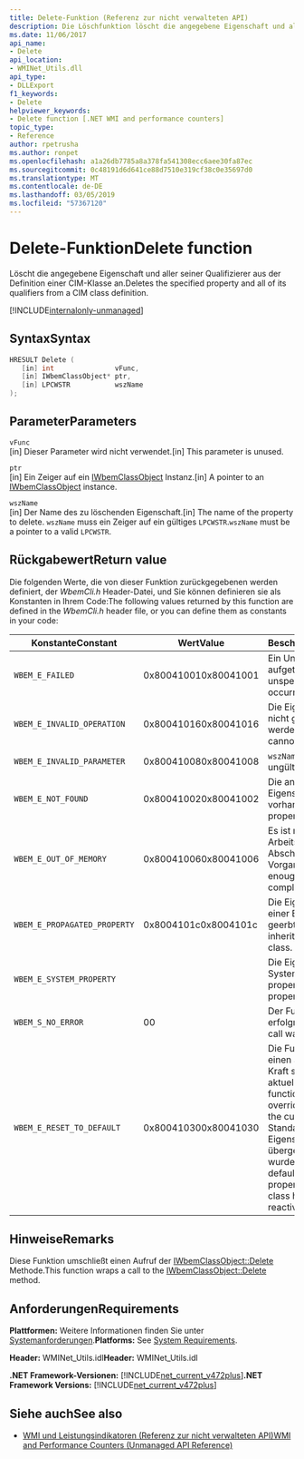 ```yaml
---
title: Delete-Funktion (Referenz zur nicht verwalteten API)
description: Die Löschfunktion löscht die angegebene Eigenschaft und aller seiner Qualifizierer aus der Definition einer CIM-Klasse.
ms.date: 11/06/2017
api_name:
- Delete
api_location:
- WMINet_Utils.dll
api_type:
- DLLExport
f1_keywords:
- Delete
helpviewer_keywords:
- Delete function [.NET WMI and performance counters]
topic_type:
- Reference
author: rpetrusha
ms.author: ronpet
ms.openlocfilehash: a1a26db7785a8a378fa541308ecc6aee30fa87ec
ms.sourcegitcommit: 0c48191d6d641ce88d7510e319cf38c0e35697d0
ms.translationtype: MT
ms.contentlocale: de-DE
ms.lasthandoff: 03/05/2019
ms.locfileid: "57367120"
---
```

# <a name="delete-function"></a><span data-ttu-id="4670f-103">Delete-Funktion</span><span class="sxs-lookup"><span data-stu-id="4670f-103">Delete function</span></span>

<span data-ttu-id="4670f-104">Löscht die angegebene Eigenschaft und aller seiner Qualifizierer aus der Definition einer CIM-Klasse an.</span><span class="sxs-lookup"><span data-stu-id="4670f-104">Deletes the specified property and all of its qualifiers from a CIM class definition.</span></span>

[!INCLUDE[internalonly-unmanaged](../../../../includes/internalonly-unmanaged.md)]

## <a name="syntax"></a><span data-ttu-id="4670f-105">Syntax</span><span class="sxs-lookup"><span data-stu-id="4670f-105">Syntax</span></span>

```cpp
HRESULT Delete (
   [in] int               vFunc,
   [in] IWbemClassObject* ptr,
   [in] LPCWSTR           wszName
);
```

## <a name="parameters"></a><span data-ttu-id="4670f-106">Parameter</span><span class="sxs-lookup"><span data-stu-id="4670f-106">Parameters</span></span>

`vFunc`\
<span data-ttu-id="4670f-107">[in] Dieser Parameter wird nicht verwendet.</span><span class="sxs-lookup"><span data-stu-id="4670f-107">[in] This parameter is unused.</span></span>

`ptr`\
<span data-ttu-id="4670f-108">[in] Ein Zeiger auf ein [IWbemClassObject](/windows/desktop/api/wbemcli/nn-wbemcli-iwbemclassobject) Instanz.</span><span class="sxs-lookup"><span data-stu-id="4670f-108">[in] A pointer to an [IWbemClassObject](/windows/desktop/api/wbemcli/nn-wbemcli-iwbemclassobject) instance.</span></span>

`wszName`\
<span data-ttu-id="4670f-109">[in] Der Name des zu löschenden Eigenschaft.</span><span class="sxs-lookup"><span data-stu-id="4670f-109">[in] The name of the property to delete.</span></span> <span data-ttu-id="4670f-110">`wszName` muss ein Zeiger auf ein gültiges `LPCWSTR`.</span><span class="sxs-lookup"><span data-stu-id="4670f-110">`wszName` must be a pointer to a valid `LPCWSTR`.</span></span>

## <a name="return-value"></a><span data-ttu-id="4670f-111">Rückgabewert</span><span class="sxs-lookup"><span data-stu-id="4670f-111">Return value</span></span>

<span data-ttu-id="4670f-112">Die folgenden Werte, die von dieser Funktion zurückgegebenen werden definiert, der *WbemCli.h* Header-Datei, und Sie können definieren sie als Konstanten in Ihrem Code:</span><span class="sxs-lookup"><span data-stu-id="4670f-112">The following values returned by this function are defined in the *WbemCli.h* header file, or you can define them as constants in your code:</span></span>

|<span data-ttu-id="4670f-113">Konstante</span><span class="sxs-lookup"><span data-stu-id="4670f-113">Constant</span></span>  |<span data-ttu-id="4670f-114">Wert</span><span class="sxs-lookup"><span data-stu-id="4670f-114">Value</span></span>  |<span data-ttu-id="4670f-115">Beschreibung</span><span class="sxs-lookup"><span data-stu-id="4670f-115">Description</span></span>  |
|---------|---------|---------|
| `WBEM_E_FAILED` | <span data-ttu-id="4670f-116">0x80041001</span><span class="sxs-lookup"><span data-stu-id="4670f-116">0x80041001</span></span> | <span data-ttu-id="4670f-117">Ein Unbekannter Fehler aufgetreten.</span><span class="sxs-lookup"><span data-stu-id="4670f-117">An unspecified error has occurred.</span></span> |
| `WBEM_E_INVALID_OPERATION` | <span data-ttu-id="4670f-118">0x80041016</span><span class="sxs-lookup"><span data-stu-id="4670f-118">0x80041016</span></span> | <span data-ttu-id="4670f-119">Die Eigenschaft kann nicht gelöscht werden.</span><span class="sxs-lookup"><span data-stu-id="4670f-119">The property cannot be deleted.</span></span> |
| `WBEM_E_INVALID_PARAMETER` | <span data-ttu-id="4670f-120">0x80041008</span><span class="sxs-lookup"><span data-stu-id="4670f-120">0x80041008</span></span> | <span data-ttu-id="4670f-121">`wszName` ist ungültig.</span><span class="sxs-lookup"><span data-stu-id="4670f-121">`wszName` is invalid.</span></span> |
| `WBEM_E_NOT_FOUND` | <span data-ttu-id="4670f-122">0x80041002</span><span class="sxs-lookup"><span data-stu-id="4670f-122">0x80041002</span></span> | <span data-ttu-id="4670f-123">Die angegebene Eigenschaft ist nicht vorhanden.</span><span class="sxs-lookup"><span data-stu-id="4670f-123">The specified property does not exist.</span></span> |
| `WBEM_E_OUT_OF_MEMORY` | <span data-ttu-id="4670f-124">0x80041006</span><span class="sxs-lookup"><span data-stu-id="4670f-124">0x80041006</span></span> | <span data-ttu-id="4670f-125">Es ist nicht genügend Arbeitsspeicher zum Abschließen des Vorgangs.</span><span class="sxs-lookup"><span data-stu-id="4670f-125">There is not enough memory to complete the operation.</span></span> |
| `WBEM_E_PROPAGATED_PROPERTY` | <span data-ttu-id="4670f-126">0x8004101c</span><span class="sxs-lookup"><span data-stu-id="4670f-126">0x8004101c</span></span> | <span data-ttu-id="4670f-127">Die Eigenschaft wird von einer Basisklasse geerbt.</span><span class="sxs-lookup"><span data-stu-id="4670f-127">The property is inherited from a base class.</span></span> |
| `WBEM_E_SYSTEM_PROPERTY` | | <span data-ttu-id="4670f-128">Die Eigenschaft ist eine Systemeigenschaft.</span><span class="sxs-lookup"><span data-stu-id="4670f-128">The property is a system property.</span></span> |
|`WBEM_S_NO_ERROR` | <span data-ttu-id="4670f-129">0</span><span class="sxs-lookup"><span data-stu-id="4670f-129">0</span></span> | <span data-ttu-id="4670f-130">Der Funktionsaufruf war erfolgreich.</span><span class="sxs-lookup"><span data-stu-id="4670f-130">The function call was successful.</span></span>  |
| `WBEM_E_RESET_TO_DEFAULT` | <span data-ttu-id="4670f-131">0x80041030</span><span class="sxs-lookup"><span data-stu-id="4670f-131">0x80041030</span></span> | <span data-ttu-id="4670f-132">Die Funktion gelöscht einen Standardwert außer Kraft setzen, für die aktuelle Klasse.</span><span class="sxs-lookup"><span data-stu-id="4670f-132">The function deleted an override default value for the current class.</span></span> <span data-ttu-id="4670f-133">Der Standardwert für diese Eigenschaft in der übergeordneten Klasse wurde reaktiviert.</span><span class="sxs-lookup"><span data-stu-id="4670f-133">The default value for this property in the parent class has been reactivated.</span></span> |

## <a name="remarks"></a><span data-ttu-id="4670f-134">Hinweise</span><span class="sxs-lookup"><span data-stu-id="4670f-134">Remarks</span></span>

<span data-ttu-id="4670f-135">Diese Funktion umschließt einen Aufruf der [IWbemClassObject::Delete](/windows/desktop/api/wbemcli/nf-wbemcli-iwbemclassobject-delete) Methode.</span><span class="sxs-lookup"><span data-stu-id="4670f-135">This function wraps a call to the [IWbemClassObject::Delete](/windows/desktop/api/wbemcli/nf-wbemcli-iwbemclassobject-delete) method.</span></span>

## <a name="requirements"></a><span data-ttu-id="4670f-136">Anforderungen</span><span class="sxs-lookup"><span data-stu-id="4670f-136">Requirements</span></span>

<span data-ttu-id="4670f-137">**Plattformen:** Weitere Informationen finden Sie unter [Systemanforderungen](../../../../docs/framework/get-started/system-requirements.md).</span><span class="sxs-lookup"><span data-stu-id="4670f-137">**Platforms:** See [System Requirements](../../../../docs/framework/get-started/system-requirements.md).</span></span>

<span data-ttu-id="4670f-138">**Header:** WMINet_Utils.idl</span><span class="sxs-lookup"><span data-stu-id="4670f-138">**Header:** WMINet_Utils.idl</span></span>

<span data-ttu-id="4670f-139">**.NET Framework-Versionen:** [!INCLUDE[net_current_v472plus](../../../../includes/net-current-v472plus.md)]</span><span class="sxs-lookup"><span data-stu-id="4670f-139">**.NET Framework Versions:** [!INCLUDE[net_current_v472plus](../../../../includes/net-current-v472plus.md)]</span></span>

## <a name="see-also"></a><span data-ttu-id="4670f-140">Siehe auch</span><span class="sxs-lookup"><span data-stu-id="4670f-140">See also</span></span>

- [<span data-ttu-id="4670f-141">WMI und Leistungsindikatoren (Referenz zur nicht verwalteten API)</span><span class="sxs-lookup"><span data-stu-id="4670f-141">WMI and Performance Counters (Unmanaged API Reference)</span></span>](index.md)